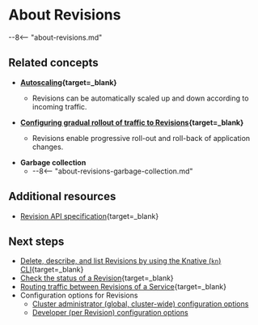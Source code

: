 # About Revisions

--8<-- "about-revisions.md"

## Related concepts

* **[Autoscaling](../../serving/autoscaling/README.md){target=_blank}**
    - Revisions can be automatically scaled up and down according to incoming traffic.

* **[Configuring gradual rollout of traffic to Revisions](../../serving/rolling-out-latest-revision.md){target=_blank}**
    - Revisions enable progressive roll-out and roll-back of application changes.

- **Garbage collection**
    - --8<-- "about-revisions-garbage-collection.md"

## Additional resources

- [Revision API specification](https://github.com/knative/specs/blob/main/specs/serving/knative-api-specification-1.0.md#revision){target=_blank}

## Next steps

- [Delete, describe, and list Revisions by using the Knative (`kn`) CLI](https://github.com/knative/client/blob/main/docs/cmd/kn_revision.md){target=_blank}
- [Check the status of a Revision](../../serving/troubleshooting/debugging-application-issues.md#check-revision-status){target=_blank}
- [Routing traffic between Revisions of a Service](../../serving/traffic-management.md#traffic-routing-examples){target=_blank}
- Configuration options for Revisions
    - [Cluster administrator (global, cluster-wide) configuration options](../../serving/revisions/revision-admin-config-options.md)
    - [Developer (per Revision) configuration options](../../serving/revisions/revision-developer-config-options.md)
